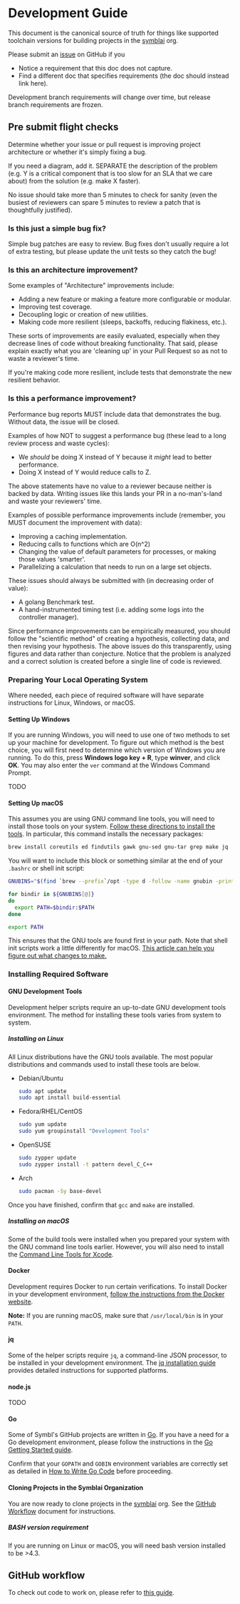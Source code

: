# Development Guide

This document is the canonical source of truth for things like supported
toolchain versions for building projects in the [symblai](https://github.com/symblai) org.

Please submit an [issue] on GitHub if you
* Notice a requirement that this doc does not capture.
* Find a different doc that specifies requirements (the doc should instead link here).

Development branch requirements will change over time, but release branch
requirements are frozen.

## Pre submit flight checks

Determine whether your issue or pull request is improving project
architecture or whether it's simply fixing a bug.

If you need a diagram, add it. SEPARATE the description of the problem (e.g. Y
is a critical component that is too slow for an SLA that we care about) from the
solution (e.g. make X faster).

No issue should take more than 5 minutes to check for sanity (even the busiest of
reviewers can spare 5 minutes to review a patch that is thoughtfully justified).

### Is this just a simple bug fix?

Simple bug patches are easy to review. Bug fixes don't usually require a lot of
extra testing, but please update the unit tests so they catch the bug!

### Is this an architecture improvement?

Some examples of "Architecture" improvements include:

- Adding a new feature or making a feature more configurable or modular.
- Improving test coverage.
- Decoupling logic or creation of new utilities.
- Making code more resilient (sleeps, backoffs, reducing flakiness, etc.).

These sorts of improvements are easily evaluated, especially when they decrease
lines of code without breaking functionality. That said, please explain exactly
what you are 'cleaning up' in your Pull Request so as not to waste a reviewer's
time.

If you're making code more resilient, include tests that demonstrate the new
resilient behavior.

### Is this a performance improvement?

Performance bug reports MUST include data that demonstrates the bug. Without
data, the issue will be closed.

Examples of how NOT to suggest a performance bug (these lead to a long review
process and waste cycles):

- We *should* be doing X instead of Y because it *might* lead to better performance.
- Doing X instead of Y would reduce calls to Z.

The above statements have no value to a reviewer because neither is backed by
data. Writing issues like this lands your PR in a no-man's-land and waste your
reviewers' time.

Examples of possible performance improvements include (remember, you MUST
document the improvement with data):

- Improving a caching implementation.
- Reducing calls to functions which are O(n^2)
- Changing the value of default parameters for processes, or making those values 'smarter'.
- Parallelizing a calculation that needs to run on a large set objects.

These issues should always be submitted with (in decreasing order of value):

- A golang Benchmark test.
- A hand-instrumented timing test (i.e. adding some logs into the controller manager).

Since performance improvements can be empirically measured, you should follow
the "scientific method" of creating a hypothesis, collecting data, and then
revising your hypothesis. The above issues do this transparently, using figures
and data rather than conjecture. Notice that the problem is analyzed and a
correct solution is created before a single line of code is reviewed.

### Preparing Your Local Operating System

Where needed, each piece of required software will have separate
instructions for Linux, Windows, or macOS.

#### Setting Up Windows

If you are running Windows, you will need to use one of two methods
to set up your machine for development. To figure out which
method is the best choice, you will first need to determine which version of
Windows you are running. To do this, press **Windows logo key + R**,
type **winver**, and click **OK**. You may also enter the `ver` command at
the Windows Command Prompt.

TODO

#### Setting Up macOS

This assumes you are using GNU command line tools, you will need to
install those tools on your
system. [Follow these directions to install the tools](https://ryanparman.com/posts/2019/using-gnu-command-line-tools-in-macos-instead-of-freebsd-tools/).
In particular, this command installs the necessary packages:

```sh
brew install coreutils ed findutils gawk gnu-sed gnu-tar grep make jq
```

You will want to include this block or something similar at the end of
your `.bashrc` or shell init script:

```sh
GNUBINS="$(find `brew --prefix`/opt -type d -follow -name gnubin -print)"

for bindir in ${GNUBINS[@]}
do
  export PATH=$bindir:$PATH
done

export PATH
```

This ensures that the GNU tools are found first in your path. Note
that shell init scripts work a little differently for
macOS. [This article can help you figure out what changes to make.](https://scriptingosx.com/2017/04/about-bash_profile-and-bashrc-on-macos/)

### Installing Required Software

#### GNU Development Tools 

Development helper scripts require an up-to-date GNU
development tools environment. The method for installing these tools
varies from system to system.

##### Installing on Linux

All Linux distributions have the GNU tools available. The most popular
distributions and commands used to install these tools are below.

- Debian/Ubuntu
  ```sh
  sudo apt update
  sudo apt install build-essential
  ```
- Fedora/RHEL/CentOS
  ```sh
  sudo yum update
  sudo yum groupinstall "Development Tools"
  ```
- OpenSUSE
  ```sh
  sudo zypper update
  sudo zypper install -t pattern devel_C_C++
  ```
- Arch
  ```sh
  sudo pacman -Sy base-devel
  ```

Once you have finished, confirm that `gcc` and `make` are installed.

##### Installing on macOS

Some of the build tools were installed when you prepared your system
with the GNU command line tools earlier. However, you will also need
to install the
[Command Line Tools for Xcode](https://developer.apple.com/library/archive/technotes/tn2339/_index.html).

#### Docker

Development requires Docker to run certain verifications. To
install Docker in your development environment,
[follow the instructions from the Docker website](https://docs.docker.com/get-docker/).

**Note:** If you are running macOS, make sure that `/usr/local/bin` is
in your `PATH`.

#### jq

Some of the helper scripts require `jq`, a command-line JSON processor, to be
installed in your development environment. The
[jq installation guide](https://stedolan.github.io/jq/download/)
provides detailed instructions for supported platforms.

#### node.js

TODO

#### Go

Some of Symbl's GitHub projects are written in [Go](http://golang.org).
If you have a need for a Go development environment, please follow the instructions
in the [Go Getting Started guide](https://golang.org/doc/install).

Confirm that your `GOPATH` and `GOBIN` environment variables are
correctly set as detailed in
[How to Write Go Code](https://golang.org/doc/code.html) before
proceeding.

#### Cloning Projects in the Symblai Organization

You are now ready to clone projects in the [symblai](https://github.com/symblai) org. See the [GitHub Workflow](/process/github-workflow.md) document for instructions.

##### BASH version requirement

If you are running on Linux or macOS, you will need bash version installed to be >4.3.

## GitHub workflow

To check out code to work on, please refer to [this guide](/process/github-workflow.md).

[issue]: https://github.com/symblai/community/issues
